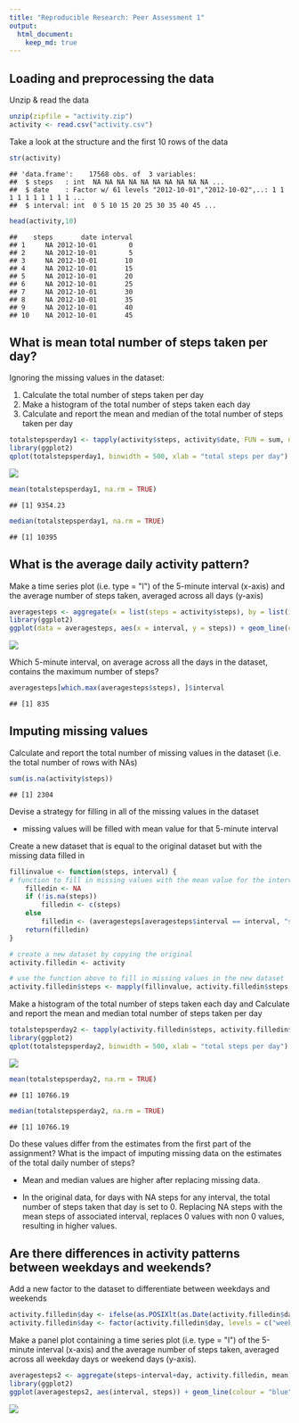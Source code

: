 ```yaml
---
title: "Reproducible Research: Peer Assessment 1"
output: 
  html_document:
    keep_md: true
---
```



## Loading and preprocessing the data
Unzip & read the data

```r
unzip(zipfile = "activity.zip")
activity <- read.csv("activity.csv")
```
Take a look at the structure and the first 10 rows of the data

```r
str(activity)
```

```
## 'data.frame':	17568 obs. of  3 variables:
##  $ steps   : int  NA NA NA NA NA NA NA NA NA NA ...
##  $ date    : Factor w/ 61 levels "2012-10-01","2012-10-02",..: 1 1 1 1 1 1 1 1 1 1 ...
##  $ interval: int  0 5 10 15 20 25 30 35 40 45 ...
```

```r
head(activity,10)
```

```
##    steps       date interval
## 1     NA 2012-10-01        0
## 2     NA 2012-10-01        5
## 3     NA 2012-10-01       10
## 4     NA 2012-10-01       15
## 5     NA 2012-10-01       20
## 6     NA 2012-10-01       25
## 7     NA 2012-10-01       30
## 8     NA 2012-10-01       35
## 9     NA 2012-10-01       40
## 10    NA 2012-10-01       45
```


## What is mean total number of steps taken per day?
Ignoring the missing values in the dataset:

1. Calculate the total number of steps taken per day
2. Make a histogram of the total number of steps taken each day
3. Calculate and report the mean and median of the total number of steps taken per day

```r
totalstepsperday1 <- tapply(activity$steps, activity$date, FUN = sum, na.rm = TRUE)
library(ggplot2)
qplot(totalstepsperday1, binwidth = 500, xlab = "total steps per day")
```

![](PA1_template_files/figure-html/unnamed-chunk-3-1.png)<!-- -->

```r
mean(totalstepsperday1, na.rm = TRUE)
```

```
## [1] 9354.23
```

```r
median(totalstepsperday1, na.rm = TRUE)
```

```
## [1] 10395
```

## What is the average daily activity pattern?
Make a time series plot (i.e. type = "l") of the 5-minute interval (x-axis) and the average number of steps taken, averaged across all days (y-axis)

```r
averagesteps <- aggregate(x = list(steps = activity$steps), by = list(interval = activity$interval), FUN = mean, na.rm = TRUE)
library(ggplot2)
ggplot(data = averagesteps, aes(x = interval, y = steps)) + geom_line(colour = "red") + xlab("5-minute interval") + ylab("average steps")
```

![](PA1_template_files/figure-html/unnamed-chunk-4-1.png)<!-- -->

Which 5-minute interval, on average across all the days in the dataset, contains the maximum number of steps?

```r
averagesteps[which.max(averagesteps$steps), ]$interval
```

```
## [1] 835
```


## Imputing missing values
Calculate and report the total number of missing values in the dataset (i.e. the total number of rows with NAs)

```r
sum(is.na(activity$steps))
```

```
## [1] 2304
```
Devise a strategy for filling in all of the missing values in the dataset
- missing values will be filled with mean value for that 5-minute interval

Create a new dataset that is equal to the original dataset but with the missing data filled in

```r
fillinvalue <- function(steps, interval) {
# function to fill in missing values with the mean value for the interval
    filledin <- NA
    if (!is.na(steps))
        filledin <- c(steps)
    else
        filledin <- (averagesteps[averagesteps$interval == interval, "steps"])
    return(filledin)
}

# create a new dataset by copying the original
activity.filledin <- activity

# use the function above to fill in missing values in the new dataset
activity.filledin$steps <- mapply(fillinvalue, activity.filledin$steps, activity.filledin$interval)
```

Make a histogram of the total number of steps taken each day and Calculate and report the mean and median total number of steps taken per day

```r
totalstepsperday2 <- tapply(activity.filledin$steps, activity.filledin$date, FUN = sum, na.rm = TRUE)
library(ggplot2)
qplot(totalstepsperday2, binwidth = 500, xlab = "total steps per day")
```

![](PA1_template_files/figure-html/unnamed-chunk-8-1.png)<!-- -->

```r
mean(totalstepsperday2, na.rm = TRUE)
```

```
## [1] 10766.19
```

```r
median(totalstepsperday2, na.rm = TRUE)
```

```
## [1] 10766.19
```

Do these values differ from the estimates from the first part of the assignment? What is the impact of imputing missing data on the estimates of the total daily number of steps? 

- Mean and median values are higher after replacing missing data. 

- In the original data, for days with NA steps for any interval, the total number of steps taken that day is set to 0. Replacing NA steps with the mean steps of associated interval, replaces 0 values with non 0 values, resulting in higher values.

## Are there differences in activity patterns between weekdays and weekends?

Add a new factor to the dataset to differentiate between weekdays and weekends

```r
activity.filledin$day <- ifelse(as.POSIXlt(as.Date(activity.filledin$date))$wday%%6 == 0, "weekend", "weekday")
activity.filledin$day <- factor(activity.filledin$day, levels = c("weekday", "weekend"))
```

Make a panel plot containing a time series plot (i.e. type = "l") of the 5-minute interval (x-axis) and the average number of steps taken, averaged across all weekday days or weekend days (y-axis).


```r
averagesteps2 <- aggregate(steps~interval+day, activity.filledin, mean)
library(ggplot2)
ggplot(averagesteps2, aes(interval, steps)) + geom_line(colour = "blue") + facet_grid(day ~ .) + xlab("5-minute interval") + ylab("Number of steps")
```

![](PA1_template_files/figure-html/unnamed-chunk-10-1.png)<!-- -->
